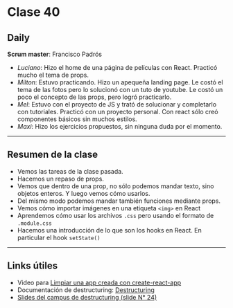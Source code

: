 # Clase 40

## Daily

**Scrum master**: Francisco Padrós

- *Luciano*: Hizo el home de una página de películas con React. Practicó mucho el tema de props. 
- *Milton*: Estuvo practicando. Hizo un apequeña landing page. Le costó el tema de las fotos pero lo solucionó con un tuto de youtube. Le costó un poco el concepto de las props, pero logró practicarlo.
- *Mel*: Estuvo con el proyecto de JS y trató de solucionar y completarlo con tutoriales. Practicó con un proyecto personal. Con react sólo creó componentes básicos sin muchos estilos.
- *Maxi*: Hizo los ejercicios propuestos, sin ninguna duda por el momento.

------

## Resumen de la clase

- Vemos las tareas de la clase pasada.
- Hacemos un repaso de props.
- Vemos que dentro de una prop, no sólo podemos mandar texto, sino objetos enteros. Y luego vemos cómo usarlos.
- Del mismo modo podemos mandar también funciones mediante props.
- Vemos cómo importar imágenes en una etiqueta `<img>` en React 
- Aprendemos cómo usar los archivos `.css` pero usando el formato de `.module.css`
- Hacemos una introducción de lo que son los hooks en React. En particular el hook `setState()`

---

## Links útiles

- Video para [Limpiar una app creada con create-react-app](https://www.youtube.com/watch?v=5avFwVmcvRY)
- Documentación de destructuring: [Destructuring](https://developer.mozilla.org/en-US/docs/Web/JavaScript/Reference/Operators/Destructuring_assignment)
- [Slides del campus de destructuring (slide N° 24)](https://docs.google.com/presentation/d/1cYoiEAOQX8tig_rhgxv9SSLogFqUGs25jzmLTHh0Iw0/edit#slide=id.g65b27a859f_1_64)